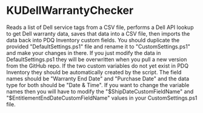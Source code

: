# KUDellWarrantyChecker
Reads a list of Dell service tags from a CSV file, performs a Dell API lookup to get Dell warranty data, saves that data into a CSV file, then imports the data back into PDQ Inventory custom fields. You should duplicate the provided "DefaultSettings.ps1" file and rename it to "CustomSettings.ps1" and make your changes in there. If you just modify the data in DefaultSettings.ps1 they will be overwritten when you pull a new version from the GitHub repo. If the two custom variables do not yet exist in PDQ Inventory they should be automatically created by the script. The field names should be "Warranty End Date" and "Purchase Date" and the data type for both should be "Date & Time". If you want to change the variable names then you will have to modify the "$ShipDateCustomFieldName" and "$EntitlementEndDateCustomFieldName" values in your CustomSettings.ps1 file.
